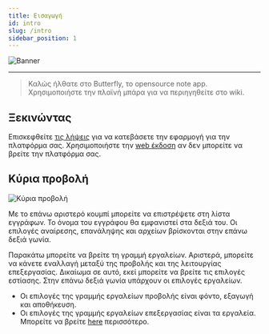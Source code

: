 ```yaml
---
title: Εισαγωγή
id: intro
slug: /intro
sidebar_position: 1
---
```


![Banner](/img/banner.png)

***

> Καλώς ήλθατε στο Butterfly, το opensource note app.
> Χρησιμοποιήστε την πλαϊνή μπάρα για να περιηγηθείτε στο wiki.

## Ξεκινώντας

Επισκεφθείτε [τις λήψεις](/downloads) για να κατεβάσετε την εφαρμογή για την πλατφόρμα σας.
Χρησιμοποιήστε την [web έκδοση](https://butterfly.linwood.dev) αν δεν μπορείτε να βρείτε την πλατφόρμα σας.

## Κύρια προβολή

![Κύρια προβολή](main.png)

Με το επάνω αριστερό κουμπί μπορείτε να επιστρέψετε στη λίστα εγγράφων. Το όνομα του εγγράφου θα εμφανιστεί στα δεξιά του. Οι επιλογές αναίρεσης, επανάληψης και αρχείων βρίσκονται στην επάνω δεξιά γωνία.

Παρακάτω μπορείτε να βρείτε τη γραμμή εργαλείων. Αριστερά, μπορείτε να κάνετε εναλλαγή μεταξύ της προβολής και της λειτουργίας επεξεργασίας. Δικαίωμα σε αυτό, εκεί μπορείτε να βρείτε τις επιλογές εστίασης. Στην επάνω δεξιά γωνία υπάρχουν οι επιλογές εργαλείων.

- Οι επιλογές της γραμμής εργαλείων προβολής είναι φόντο, εξαγωγή και αποθήκευση.
- Οι επιλογές της γραμμής εργαλείων επεξεργασίας είναι τα εργαλεία. Μπορείτε να βρείτε [here](background) περισσότερο.
